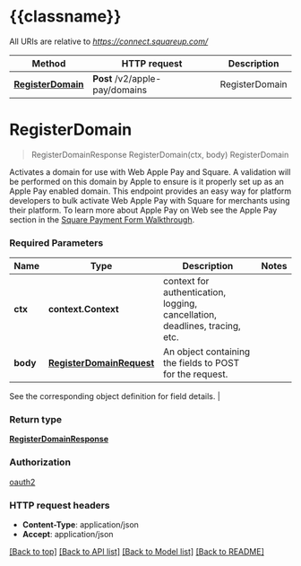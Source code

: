 # {{classname}}

All URIs are relative to *https://connect.squareup.com/*

Method | HTTP request | Description
------------- | ------------- | -------------
[**RegisterDomain**](ApplePayApi.md#RegisterDomain) | **Post** /v2/apple-pay/domains | RegisterDomain

# **RegisterDomain**
> RegisterDomainResponse RegisterDomain(ctx, body)
RegisterDomain

Activates a domain for use with Web Apple Pay and Square. A validation will be performed on this domain by Apple to ensure is it properly set up as an Apple Pay enabled domain.  This endpoint provides an easy way for platform developers to bulk activate Web Apple Pay with Square for merchants using their platform.  To learn more about Apple Pay on Web see the Apple Pay section in the [Square Payment Form Walkthrough](/docs/payment-form/payment-form-walkthrough).

### Required Parameters

Name | Type | Description  | Notes
------------- | ------------- | ------------- | -------------
 **ctx** | **context.Context** | context for authentication, logging, cancellation, deadlines, tracing, etc.
  **body** | [**RegisterDomainRequest**](RegisterDomainRequest.md)| An object containing the fields to POST for the request.

See the corresponding object definition for field details. | 

### Return type

[**RegisterDomainResponse**](RegisterDomainResponse.md)

### Authorization

[oauth2](../README.md#oauth2)

### HTTP request headers

 - **Content-Type**: application/json
 - **Accept**: application/json

[[Back to top]](#) [[Back to API list]](../README.md#documentation-for-api-endpoints) [[Back to Model list]](../README.md#documentation-for-models) [[Back to README]](../README.md)

